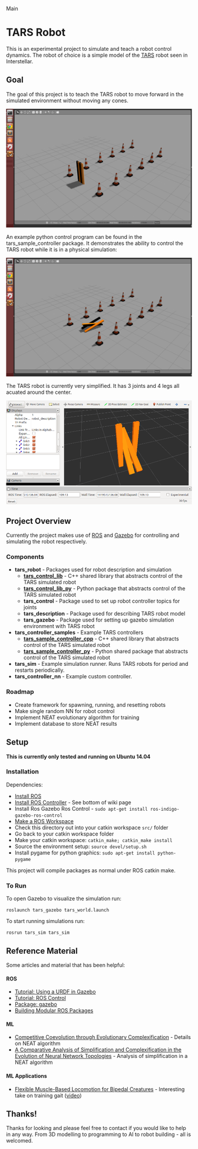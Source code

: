 Main

# TARS Robot

This is an experimental project to simulate and teach a robot control dynamics. The robot of choice is a simple model of the [TARS](docs/TARS.md) robot seen in Interstellar.


## Goal

The goal of this project is to teach the TARS robot to move forward in the simulated environment without moving any cones.

![Starting Position](docs/images/TARS_start.png)

An example python control program can be found in the tars_sample_controller package. It demonstrates the ability to control the TARS robot while it is in a physical simulation:

![Example Simulation](docs/images/TARS_example.png)

The TARS robot is currently very simplified. It has 3 joints and 4 legs all acuated around the center.

![TARS Robot](docs/images/TARS_rviz.png)


## Project Overview

Currently the project makes use of [ROS](http://www.ros.org/) and [Gazebo](http://gazebosim.org/) for controlling and simulating the robot respectively.

### Components
+ **tars_robot** - Packages used for robot description and simulation
	+ [**tars_control_lib**](tars_robot/tars_control_lib/README.md) - C++ shared library that abstracts control of the TARS simulated robot 
	+ [**tars_control_lib_py**](tars_robot/tars_control_lib_py/README.md) - Python package that abstracts control of the TARS simulated robot 
	+ **tars_control** - Package used to set up robot controller topics for joints
	+ **tars_description** - Package used for describing TARS robot model
	+ **tars_gazebo** - Package used for setting up gazebo simulation environment with TARS robot
+ **tars_controller_samples** - Example TARS controllers
	+ [**tars_sample_controller_cpp**](tars_controller_samples/tars_sample_controller_cpp/README.md) - C++ shared library that abstracts control of the TARS simulated robot 
	+ [**tars_sample_controller_py**](tars_controller_samples/tars_sample_controller_py/README.md) - Python shared package that abstracts control of the TARS simulated robot 
+ **tars_sim** - Example simulation runner. Runs TARS robots for period and restarts periodically.
+ **tars_controller_nn** - Example custom controller.

### Roadmap

+ Create framework for spawning, running, and resetting robots
+ Make single random NN for robot control
+ Implement NEAT evolutionary algorithm for training
+ Implement database to store NEAT results


## Setup

**This is currently only tested and running on Ubuntu 14.04**

### Installation
Dependencies:
+ [Install ROS](http://wiki.ros.org/indigo/Installation/Ubuntu)
+ [Install ROS Controller](http://wiki.ros.org/ros_control) - See bottom of wiki page
+ Install Ros Gazebo Ros Control - `sudo apt-get install ros-indigo-gazebo-ros-control`
+ [Make a ROS Workspace](http://wiki.ros.org/catkin/Tutorials/create_a_workspace)
+ Check this directory out into your catkin workspace `src/` folder
+ Go back to your catkin workspace folder
+ Make your catkin workspace: `catkin_make; catkin_make install`
+ Source the environment setup: `source devel/setup.sh`
+ Install pygame for python graphics: `sudo apt-get install python-pygame`

This project will compile packages as normal under ROS catkin make.

### To Run

To open Gazebo to visualize the simulation run:

	roslaunch tars_gazebo tars_world.launch

To start running simulations run:

	rosrun tars_sim tars_sim


## Reference Material

Some articles and material that has been helpful:

#### ROS
+ [Tutorial: Using a URDF in Gazebo](http://gazebosim.org/tutorials?tut=ros_urdf)
+ [Tutorial: ROS Control](http://gazebosim.org/tutorials?tut=ros_control)
+ [Package: gazebo](http://wiki.ros.org/gazebo)
+ [Building Modular ROS Packages](http://jbohren.com/articles/modular-ros-packages/)

#### ML
+ [Competitive Coevolution through Evolutionary Complexification](https://www.jair.org/media/1338/live-1338-2278-jair.pdf) - Details on NEAT algorithm
+ [A Comparative Analysis of Simplification and Complexification in the Evolution of Neural Network Topologies](http://anji.sourceforge.net/docs/james_gecco04.pdf) - Analysis of simplification in a NEAT algorithm

#### ML Applications
+ [Flexible Muscle-Based Locomotion for Bipedal Creatures](http://www.cs.ubc.ca/~van/papers/2013-TOG-MuscleBasedBipeds/2013-TOG-MuscleBasedBipeds.pdf) - Interesting take on training gait ([video](http://vimeo.com/79098420))


## Thanks!

Thanks for looking and please feel free to contact if you would like to help in any way. From 3D modelling to programming to AI to robot building - all is welcomed.
